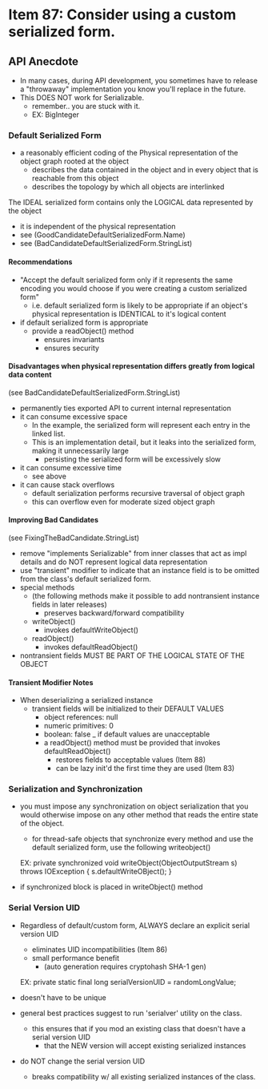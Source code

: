 # Item 87: Consider using a custom serialized form.

## API Anecdote
- In many cases, during API development, you sometimes have to 
release a "throwaway" implementation you know you'll replace in the 
future.
- This DOES NOT work for Serializable. 
    - remember.. you are stuck with it. 
    - EX: BigInteger
    
### Default Serialized Form
- a reasonably efficient coding of the Physical representation of the object
graph rooted at the object
    - describes the data contained in the object and in every object
    that is reachable from this object
    - describes the topology by which all objects are interlinked


The IDEAL serialized form contains only the LOGICAL data represented by
the object
- it is independent of the physical representation
- see (GoodCandidateDefaultSerializedForm.Name)
- see (BadCandidateDefaultSerializedForm.StringList)

#### Recommendations
- "Accept the default serialized form only if it represents the same
encoding you would choose if you were creating a custom serialized form"
    - i.e. default serialized form is likely to be appropriate if
    an object's physical representation is IDENTICAL to it's logical
    content
- if default serialized form is appropriate
    - provide a readObject() method
        - ensures invariants
        - ensures security

#### Disadvantages when physical representation differs greatly from logical data content
(see BadCandidateDefaultSerializedForm.StringList)
- permanently ties exported API to current internal representation
- it can consume excessive space
    - In the example, the serialized form will represent each entry in 
    the linked list. 
    - This is an implementation detail, but it leaks into the serialized
    form, making it unnecessarily large
        - persisting the serialized form will be excessively slow
- it can consume excessive time
    - see above
- it can cause stack overflows
    - default serialization performs recursive traversal of object graph
    - this can overflow even for moderate sized object graph

#### Improving Bad Candidates
(see FixingTheBadCandidate.StringList)
- remove "implements Serializable" from inner classes that act as
impl details and do NOT represent logical data representation
- use "transient" modifier to indicate that an instance field is to 
be omitted from the class's default serialized form.
- special methods
    - (the following methods make it possible to add nontransient 
    instance fields in later releases)
        - preserves backward/forward compatibility
    - writeObject()
        - invokes defaultWriteObject()
    - readObject()
        - invokes defaultReadObject()
- nontransient fields MUST BE PART OF THE LOGICAL STATE OF THE OBJECT

#### Transient Modifier Notes
- When deserializing a serialized instance
    - transient fields will be initialized to their DEFAULT VALUES
        - object references: null
        - numeric primitives: 0
        - boolean: false
    _ if default values are unacceptable
        - a readObject() method must be provided that invokes
        defaultReadObject()
            - restores fields to acceptable values (Item 88)
            - can be lazy init'd the first time they are used (Item 83)
            
### Serialization and Synchronization
- you must impose any synchronization on object serialization that you
would otherwise impose on any other method that reads the entire state of the object.
    - for thread-safe objects that synchronize every method and use the default serialized form,
    use the following writeobject()
    
    EX:
        private synchronized void writeObject(ObjectOutputStream s) 
                throws IOException {
            s.defaultWriteOBject();
        }
        
- if synchronized block is placed in writeObject() method
        
### Serial Version UID
- Regardless of default/custom form, ALWAYS declare an explicit serial version UID
    - eliminates UID incompatibilities (Item 86)
    - small performance benefit
        - (auto generation requires cryptohash SHA-1 gen)

        
    EX:
        private static final long serialVersionUID = randomLongValue;
- doesn't have to be unique
- general best practices suggest to run 'serialver' utility on the class. 
    - this ensures that if you mod an existing class that doesn't have a serial version UID
        - that the NEW version will accept existing serialized instances      
- do NOT change the serial version UID
    - breaks compatibility w/ all existing serialized instances of the class.   
